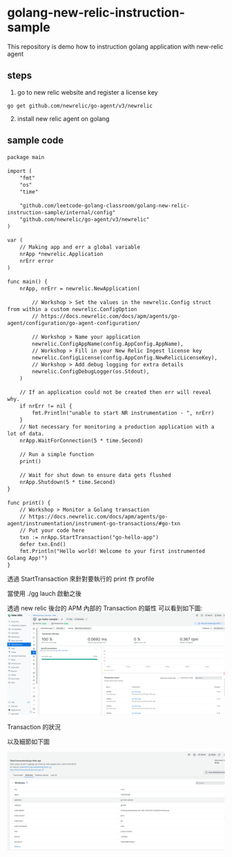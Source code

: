 # golang-new-relic-instruction-sample

This repository is demo how to instruction golang application with new-relic agent

## steps 

1. go to new relic website and register a license key
```shell
go get github.com/newrelic/go-agent/v3/newrelic
```
2. install new relic agent on golang

## sample code

```golang
package main

import (
	"fmt"
	"os"
	"time"

	"github.com/leetcode-golang-classroom/golang-new-relic-instruction-sample/internal/config"
	"github.com/newrelic/go-agent/v3/newrelic"
)

var (
	// Making app and err a global variable
	nrApp *newrelic.Application
	nrErr error
)

func main() {
	nrApp, nrErr = newrelic.NewApplication(

		// Workshop > Set the values in the newrelic.Config struct from within a custom newrelic.ConfigOption
		// https://docs.newrelic.com/docs/apm/agents/go-agent/configuration/go-agent-configuration/

		// Workshop > Name your application
		newrelic.ConfigAppName(config.AppConfig.AppName),
		// Workshop > Fill in your New Relic Ingest license key
		newrelic.ConfigLicense(config.AppConfig.NewRelicLicenseKey),
		// Workshop > Add debug logging for extra details
		newrelic.ConfigDebugLogger(os.Stdout),
	)

	// If an application could not be created then err will reveal why.
	if nrErr != nil {
		fmt.Println("unable to start NR instrumentation - ", nrErr)
	}
	// Not necessary for monitoring a production application with a lot of data.
	nrApp.WaitForConnection(5 * time.Second)

	// Run a simple function
	print()

	// Wait for shut down to ensure data gets flushed
	nrApp.Shutdown(5 * time.Second)
}

func print() {
	// Workshop > Monitor a Golang transaction
	// https://docs.newrelic.com/docs/apm/agents/go-agent/instrumentation/instrument-go-transactions/#go-txn
	// Put your code here
	txn := nrApp.StartTransaction("go-hello-app")
	defer txn.End()
	fmt.Println("Hello world! Welcome to your first instrumented Golang App!")
}

```

透過 StartTransaction 來針對要執行的 print 作 profile

當使用 ./gg lauch 啟動之後

透過 new relic 後台的 APM 內部的 Transaction 的屬性 
可以看到如下圖:
![new-relic-transaction-view](new-relic-transaction-view.png)

Transaction 的狀況

以及細節如下圖

![new-relic-transaction-detail](new-relic-transaction-detail.png)